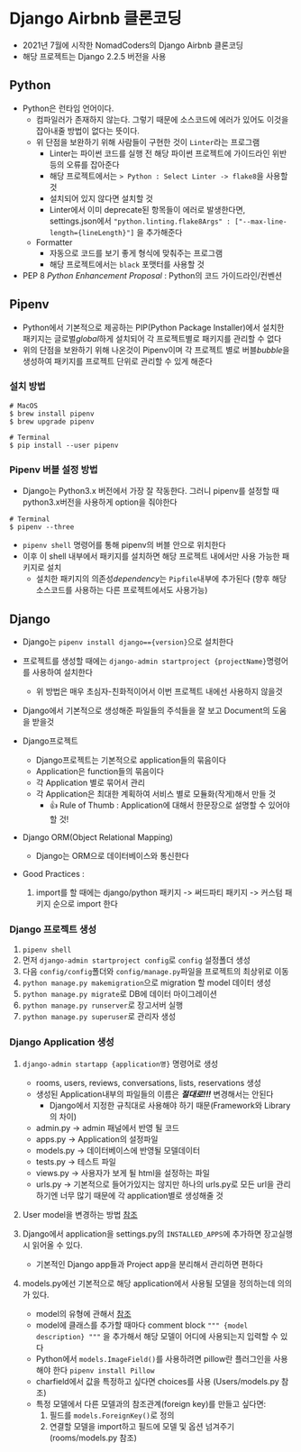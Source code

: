 # Django Airbnb 클론코딩
* 2021년 7월에 시작한 NomadCoders의 Django Airbnb 클론코딩
* 해당 프로젝트는 Django 2.2.5 버전을 사용

## Python
* Python은 런타임 언어이다.
    * 컴파일러가 존재하지 않는다. 그렇기 때문에 소스코드에 에러가 있어도 이것을 잡아내줄 방법이 없다는 뜻이다.
    * 위 단점을 보완하기 위해 사람들이 구현한 것이 `Linter`라는 프로그램
        * Linter는 파이썬 코드를 실행 전 해당 파이썬 프로젝트에 가이드라인 위반 등의 오류를 잡아준다
        * 해당 프로젝트에서는 `> Python : Select Linter -> flake8`을 사용할 것
        * 설치되어 있지 않다면 설치할 것
        * Linter에서 이미 deprecate된 항목들이 에러로 발생한다면, settings.json에서
            `"python.linting.flake8Args" : ["--max-line-length={lineLength}"]`
            을 추가해준다
    * Formatter
        * 자동으로 코드를 보기 좋게 형식에 맞춰주는 프로그램
        * 해당 프로젝트에서는 `black` 포맷터를 사용할 것
* PEP 8 *Python Enhancement Proposal* : Python의 코드 가이드라인/컨벤션

## Pipenv
* Python에서 기본적으로 제공하는 PIP(Python Package Installer)에서 설치한 패키지는 글로벌*global*하게 설치되어 각 프로젝트별로 패키지를 관리할 수 없다
* 위의 단점을 보완하기 위해 나온것이 Pipenv이며 각 프로젝트 별로 버블*bubble*을 생성하여 패키지를 프로젝트 단위로 관리할 수 있게 해준다

### 설치 방법
```
# MacOS
$ brew install pipenv
$ brew upgrade pipenv

# Terminal
$ pip install --user pipenv
```

### Pipenv 버블 설정 방법
* Django는 Python3.x 버전에서 가장 잘 작동한다. 그러니 pipenv를 설정할 때 python3.x버전을 사용하게 option을 줘야한다

```
# Terminal
$ pipenv --three
```

* `pipenv shell` 명령어를 통해 pipenv의 버블 안으로 위치한다
* 이후 이 shell 내부에서 패키지를 설치하면 해당 프로젝트 내에서만 사용 가능한 패키지로 설치
    * 설치한 패키지의 의존성*dependency*는 `Pipfile`내부에 추가된다 (향후 해당 소스코드를 사용하는 다른 프로젝트에서도 사용가능)

## Django
* Django는 `pipenv install django=={version}`으로 설치한다
* 프로젝트를 생성할 때에는 `django-admin startproject {projectName}`명령어를 사용하여 설치한다
    * 위 방법은 매우 초심자-친화적이어서 이번 프로젝트 내에선 사용하지 않을것
* Django에서 기본적으로 생성해준 파일들의 주석들을 잘 보고 Document의 도움을 받을것
* Django프로젝트 
    * Django프로젝트는 기본적으로 application들의 묶음이다
    * Application은 function들의 묶음이다
    * 각 Application 별로 묶어서 관리
    * 각 Application은 최대한 계획하여 서비스 별로 모듈화(작게)해서 만들 것
        * :thumbsup: Rule of Thumb : Application에 대해서 한문장으로 설명할 수 있어야 할 것!
* Django ORM(Object Relational Mapping)
    * Django는 ORM으로 데이터베이스와 통신한다

* Good Practices :
    1. import를 할 때에는 django/python 패키지 -> 써드파티 패키지 -> 커스텀 패키지 순으로 import 한다

### Django 프로젝트 생성
1. `pipenv shell`
2. 먼저 `django-admin startproject config`로 `config` 설정폴더 생성
3. 다음 `config/config`폴더와 `config/manage.py`파일을 프로젝트의 최상위로 이동
4. `python manage.py makemigration`으로 migration 할 model 데이터 생성 
5. `python manage.py migrate`로 DB에 데이터 마이그레이션
6. `python manage.py runserver`로 장고서버 실행
7. `python manage.py superuser`로 관리자 생성

### Django Application 생성
1. `django-admin startapp {application명}` 명령어로 생성
    * rooms, users, reviews, conversations, lists, reservations 생성
    * 생성된 Application내부의 파일들의 이름은 ***절대로!!!*** 변경해서는 안된다
        * Django에서 지정한 규칙대로 사용해야 하기 때문(Framework와 Library의 차이)
    * admin.py -> admin 패널에서 반영 될 코드
    * apps.py -> Application의 설정파일
    * models.py -> 데이터베이스에 반영될 모델데이터
    * tests.py -> 테스트 파일
    * views.py -> 사용자가 보게 될 html을 설정하는 파일
    * urls.py -> 기본적으로 들어가있지는 않지만 하나의 urls.py로 모든 url을 관리하기엔 너무 많기 때문에 각 application별로 생성해줄 것

2. User model을 변경하는 방법 [참조](https://docs.djangoproject.com/en/2.2/topics/auth/customizing/#substituting-a-custom-user-model)

3. Django에서 application을 settings.py의 `INSTALLED_APPS`에 추가하면 장고실행 시 읽어올 수 있다.
    * 기본적인 Django app들과 Project app을 분리해서 관리하면 편하다

4. models.py에선 기본적으로 해당 application에서 사용될 모델을 정의하는데 의의가 있다.
    * model의 유형에 관해서 [참조](https://docs.djangoproject.com/en/3.2/ref/models/fields/)
    * model에 클래스를 추가할 때마다 comment block `""" {model description} """` 을 추가해서 해당 모델이 어디에 사용되는지 입력할 수 있다
    * Python에서 `models.ImageField()`를 사용하려면 pillow란 플러그인을 사용해야 한다
    ``` pipenv install Pillow ```
    * charfield에서 값을 특정하고 싶다면 choices를 사용 (Users/models.py 참조)
    * 특정 모델에서 다른 모델과의 참조관계(foreign key)를 만들고 싶다면:
        1. 필드를 `models.ForeignKey()`로 정의
        2. 연결할 모델을 import하고 필드에 모델 및 옵션 넘겨주기 (rooms/models.py 참조)